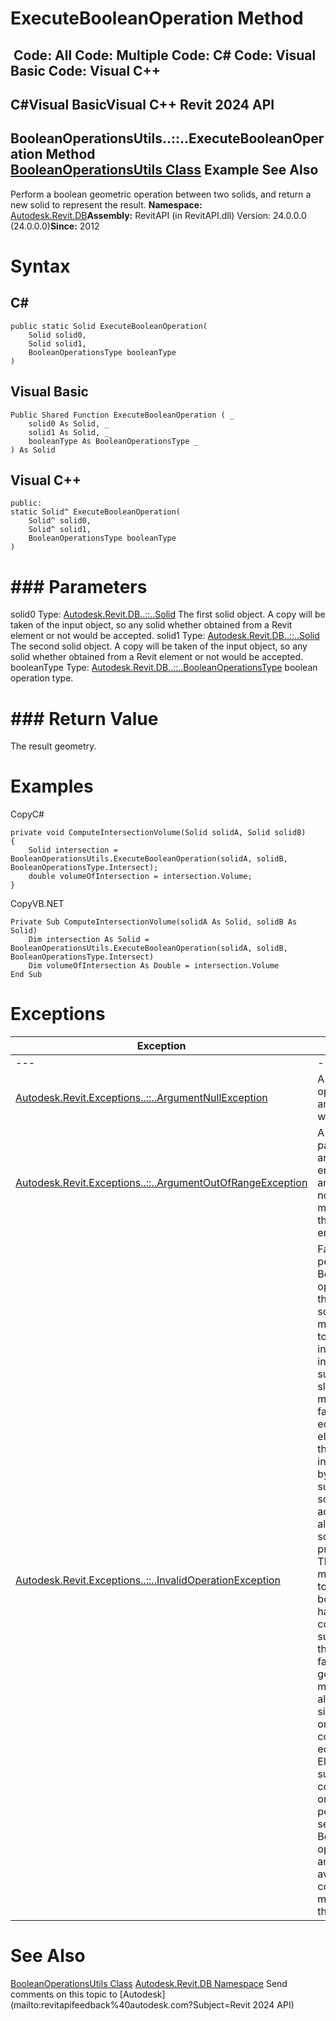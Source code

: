 # ExecuteBooleanOperation Method

﻿
 Code: All Code: Multiple Code: C# Code: Visual Basic Code: Visual C++   
---  
C#Visual BasicVisual C++
Revit 2024 API  
---  
BooleanOperationsUtils..::..ExecuteBooleanOperation Method   
[BooleanOperationsUtils Class](a7be98f3-9e8a-ee51-f46c-2479cb72c598.md "BooleanOperationsUtils Class") Example See Also  
---  
Perform a boolean geometric operation between two solids, and return a new solid to represent the result. 
**Namespace:** [Autodesk.Revit.DB](87546ba7-461b-c646-cbb1-2cb8f5bff8b2.md "Autodesk.Revit.DB Namespace")**Assembly:** RevitAPI (in RevitAPI.dll) Version: 24.0.0.0 (24.0.0.0)**Since:** 2012 
# Syntax
C#  
---  
```text
public static Solid ExecuteBooleanOperation(
	Solid solid0,
	Solid solid1,
	BooleanOperationsType booleanType
)
```
  
Visual Basic  
---  
```text
Public Shared Function ExecuteBooleanOperation ( _
	solid0 As Solid, _
	solid1 As Solid, _
	booleanType As BooleanOperationsType _
) As Solid
```
  
Visual C++  
---  
```text
public:
static Solid^ ExecuteBooleanOperation(
	Solid^ solid0, 
	Solid^ solid1, 
	BooleanOperationsType booleanType
)
```
  
# ### Parameters
solid0
    Type: [Autodesk.Revit.DB..::..Solid](7a3b5ac1-c66d-9f81-a11d-9bcd4e026295.md "Solid Class") The first solid object. A copy will be taken of the input object, so any solid whether obtained from a Revit element or not would be accepted. 
solid1
    Type: [Autodesk.Revit.DB..::..Solid](7a3b5ac1-c66d-9f81-a11d-9bcd4e026295.md "Solid Class") The second solid object. A copy will be taken of the input object, so any solid whether obtained from a Revit element or not would be accepted. 
booleanType
    Type: [Autodesk.Revit.DB..::..BooleanOperationsType](46aeb9cd-4b44-0dcf-6f78-469c1271f5d4.md "BooleanOperationsType Enumeration") boolean operation type. 
# ### Return Value
The result geometry. 
# Examples
CopyC#
```text
private void ComputeIntersectionVolume(Solid solidA, Solid solidB)
{
    Solid intersection = BooleanOperationsUtils.ExecuteBooleanOperation(solidA, solidB, BooleanOperationsType.Intersect);
    double volumeOfIntersection = intersection.Volume;
}
```

CopyVB.NET
```text
Private Sub ComputeIntersectionVolume(solidA As Solid, solidB As Solid)
    Dim intersection As Solid = BooleanOperationsUtils.ExecuteBooleanOperation(solidA, solidB, BooleanOperationsType.Intersect)
    Dim volumeOfIntersection As Double = intersection.Volume
End Sub
```

# Exceptions
| Exception | Condition |
| --- | --- |
| --- | --- |
| [Autodesk.Revit.Exceptions..::..ArgumentNullException](631e1424-60f4-929b-4e52-dda9dcd26316.md "ArgumentNullException Class") | A non-optional argument was null |
| [Autodesk.Revit.Exceptions..::..ArgumentOutOfRangeException](60f148c9-ece0-a6bb-4e12-bb4a9c8c8a24.md "ArgumentOutOfRangeException Class") | A value passed for an enumeration argument is not a member of that enumeration |
| [Autodesk.Revit.Exceptions..::..InvalidOperationException](9e715f03-3884-e539-4dd6-8d7545733adc.md "InvalidOperationException Class") | Failed to perform the Boolean operation for the two solids. This may be due to geometric inaccuracies in the solids, such as slightly misaligned faces or edges. If so, eliminating the inaccuracies by making sure the solids are accurately aligned may solve the problem. This also may be due to one or both solids having complexities such as more than two faces geometrically meeting along a single edge, or two coincident edges, etc. Eliminating such conditions, or performing a sequence of Boolean operations in an order that avoids such conditions, may solve the problem. |

# See Also
[BooleanOperationsUtils Class](a7be98f3-9e8a-ee51-f46c-2479cb72c598.md "BooleanOperationsUtils Class")
[Autodesk.Revit.DB Namespace](87546ba7-461b-c646-cbb1-2cb8f5bff8b2.md "Autodesk.Revit.DB Namespace")
Send comments on this topic to [Autodesk](mailto:revitapifeedback%40autodesk.com?Subject=Revit 2024 API)